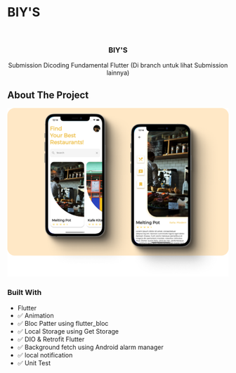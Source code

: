 # BIY'S
<!-- PROJECT LOGO -->
<br />
<p align="center">

  <h3 align="center">BIY'S</h3>

  <p align="center">
    Submission Dicoding Fundamental Flutter (Di branch untuk lihat Submission lainnya)
    <br />
  </p>
</p>

<!-- ABOUT THE PROJECT -->
## About The Project

[![Product Name Screen Shot][product-screenshot]](https://github.com/godofsleepy/Biy-s)


### Built With

* Flutter
* ✅ Animation
* ✅ Bloc Patter using flutter_bloc
* ✅ Local Storage using Get Storage
* ✅ DIO & Retrofit Flutter
* ✅ Background fetch using Android alarm manager
* ✅ local notification
* ✅ Unit Test 

[product-screenshot]: design.png
